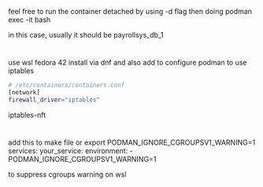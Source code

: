 feel free to run the container detached by using
-d flag
then doing
podman exec -it <container-name> bash

in this case, usually it should be payrollsys_db_1

#
use wsl fedora 42
install via dnf and also add
to configure podman to use iptables
```bash
# /etc/containers/containers.conf
[network]
firewall_driver="iptables"
```
iptables-nft

#
add this to make file or
export PODMAN_IGNORE_CGROUPSV1_WARNING=1
services:
  your_service:
    environment:
      - PODMAN_IGNORE_CGROUPSV1_WARNING=1

to suppress cgroups warning on wsl